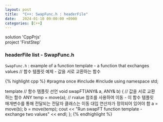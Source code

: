 ```yaml
---
layout: post
title:  "C++: SwapFunc.h : headerFile"
date:   2024-01-10 09:00:00 +0900
categories: [C++]
---
```


solution 'CppPrjs'   
project 'FirstStep'   
   
### headerFile list - SwapFunc.h   
`SwapFunc.h` : example of a function template - a function that exchanges values // 함수 템플릿 예제 - 값을 서로 교환하는 함수   
   
{% highlight cpp %}
#pragma once
#include <iostream>
#include <utility>
using namespace std;

template <typename ANY>							// 함수 템플릿 선언
void swapFT(ANY& a, ANY& b) {					// 값을 서로 교환하는 함수
	ANY temp = move(a);							// rvalue 참조를 사용하여 이동 - 이 함수 템플릿 매개변수를 통해 전달되는 전달자 클래스는 이동 대입 연산자가 정의되어 있어야 함
	a = move(b);
	b = move(temp);
	cout << "Run swapFT function template - exchange two values" << endl;
};
{% endhighlight %}

